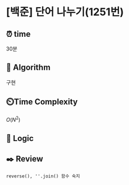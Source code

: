 # [백준]  단어 나누기(1251번)

## ⏰  **time**

30분

## :pushpin: **Algorithm**

구현

## ⏲️**Time Complexity**

$O(N^2)$

## :round_pushpin: **Logic**

## :black_nib: **Review**

```
reverse(), ''.join() 함수 숙지
```
